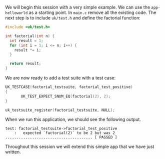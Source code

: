 We will begin this session with a very simple example.
We can use the `app-helloworld` as a starting point.
In `main.c` remove all the existing code.
The next step is to include `uk/test.h` and define the factorial function:

```C++
#include <uk/test.h>

int factorial(int n) {
  int result = 1;
  for (int i = 1; i <= n; i++) {
    result *= i;
  }

  return result;
}
```

We are now ready to add a test suite with a test case:

```C++
UK_TESTCASE(factorial_testsuite, factorial_test_positive)
{
       UK_TEST_EXPECT_SNUM_EQ(factorial(2), 2);
}

uk_testsuite_register(factorial_testsuite, NULL);
```

When we run this application, we should see the following output.

```
test: factorial_testsuite->factorial_test_positive
    :	expected `factorial(2)` to be 2 but was 2 ....................................... [ PASSED ]
```

Throughout this session we will extend this simple app that we have just written.
